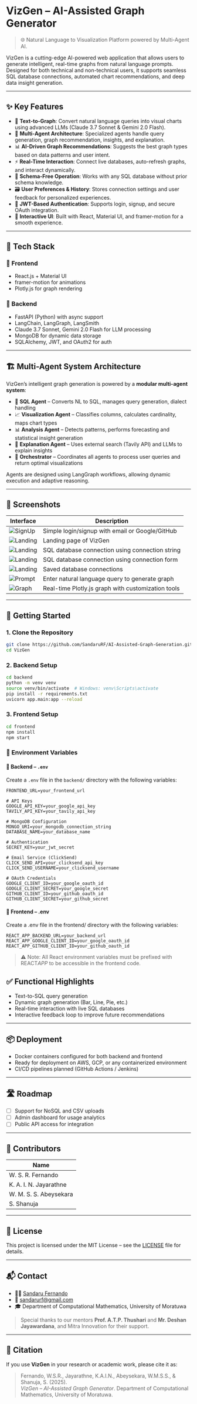 # VizGen – AI-Assisted Graph Generator

> 🌐 Natural Language to Visualization Platform powered by Multi-Agent AI.

VizGen is a cutting-edge AI-powered web application that allows users to generate intelligent, real-time graphs from natural language prompts. Designed for both technical and non-technical users, it supports seamless SQL database connections, automated chart recommendations, and deep data insight generation.

---

## ✨ Key Features

- 🧠 **Text-to-Graph**: Convert natural language queries into visual charts using advanced LLMs (Claude 3.7 Sonnet & Gemini 2.0 Flash).
- 🤖 **Multi-Agent Architecture**: Specialized agents handle query generation, graph recommendation, insights, and explanation.
- 📊 **AI-Driven Graph Recommendations**: Suggests the best graph types based on data patterns and user intent.
- ⚡ **Real-Time Interaction**: Connect live databases, auto-refresh graphs, and interact dynamically.
- 🧩 **Schema-Free Operation**: Works with any SQL database without prior schema knowledge.
- 🗃️ **User Preferences & History**: Stores connection settings and user feedback for personalized experiences.
- 🔐 **JWT-Based Authentication**: Supports login, signup, and secure OAuth integration.
- 🎨 **Interactive UI**: Built with React, Material UI, and framer-motion for a smooth experience.

---

## 🧰 Tech Stack

### 🔷 Frontend

- React.js + Material UI
- framer-motion for animations
- Plotly.js for graph rendering

### 🔶 Backend

- FastAPI (Python) with async support
- LangChain, LangGraph, LangSmith
- Claude 3.7 Sonnet, Gemini 2.0 Flash for LLM processing
- MongoDB for dynamic data storage
- SQLAlchemy, JWT, and OAuth2 for auth

---

## 🏗️ Multi-Agent System Architecture

VizGen’s intelligent graph generation is powered by a **modular multi-agent system**:

- 🧮 **SQL Agent** – Converts NL to SQL, manages query generation, dialect handling
- 📈 **Visualization Agent** – Classifies columns, calculates cardinality, maps chart types
- 📊 **Analysis Agent** – Detects patterns, performs forecasting and statistical insight generation
- 💬 **Explanation Agent** – Uses external search (Tavily API) and LLMs to explain insights
- 🧠 **Orchestrator** – Coordinates all agents to process user queries and return optimal visualizations

Agents are designed using LangGraph workflows, allowing dynamic execution and adaptive reasoning.

---

## 🧪 Screenshots

| Interface                                   | Description                                        |
| ------------------------------------------- | -------------------------------------------------- |
| ![SignUp](assets/signup.png)                | Simple login/signup with email or Google/GitHub    |
| ![Landing](assets/landing.png)              | Landing page of VizGen                             |
| ![Landing](assets/db_connection_string.png) | SQL database connection using connection string    |
| ![Landing](assets/db_connection_form.png)   | SQL database connection using connection form      |
| ![Landing](assets/existing_connections.png) | Saved database connections                         |
| ![Prompt](assets/prompt_query.png)          | Enter natural language query to generate graph     |
| ![Graph](assets/generated_graph.png)        | Real-time Plotly.js graph with customization tools |

---

## 🚀 Getting Started

### 1. Clone the Repository

```bash
git clone https://github.com/SandaruRF/AI-Assisted-Graph-Generation.git
cd VizGen
```

### 2. Backend Setup

```bash
cd backend
python -m venv venv
source venv/bin/activate  # Windows: venv\Scripts\activate
pip install -r requirements.txt
uvicorn app.main:app --reload
```

### 3. Frontend Setup

```bash
cd frontend
npm install
npm start
```

### 🔑 Environment Variables

#### 📁 Backend – `.env`

Create a `.env` file in the `backend/` directory with the following variables:

```env
FRONTEND_URL=your_frontend_url

# API Keys
GOOGLE_API_KEY=your_google_api_key
TAVILY_API_KEY=your_tavily_api_key

# MongoDB Configuration
MONGO_URI=your_mongodb_connection_string
DATABASE_NAME=your_database_name

# Authentication
SECRET_KEY=your_jwt_secret

# Email Service (ClickSend)
CLICK_SEND_API=your_clicksend_api_key
CLICK_SEND_USERNAME=your_clicksend_username

# OAuth Credentials
GOOGLE_CLIENT_ID=your_google_oauth_id
GOOGLE_CLIENT_SECRET=your_google_secret
GITHUB_CLIENT_ID=your_github_oauth_id
GITHUB_CLIENT_SECRET=your_github_secret
```

#### 📁 Frontend – .env

Create a .env file in the frontend/ directory with the following variables:

```env
REACT_APP_BACKEND_URL=your_backend_url
REACT_APP_GOOGLE_CLIENT_ID=your_google_oauth_id
REACT_APP_GITHUB_CLIENT_ID=your_github_oauth_id
```

> ⚠️ Note: All React environment variables must be prefixed with REACT*APP* to be accessible in the frontend code.

## ✅ Functional Highlights

- Text-to-SQL query generation
- Dynamic graph generation (Bar, Line, Pie, etc.)
- Real-time interaction with live SQL databases
- Interactive feedback loop to improve future recommendations

---

## 📦 Deployment

- Docker containers configured for both backend and frontend
- Ready for deployment on AWS, GCP, or any containerized environment
- CI/CD pipelines planned (GitHub Actions / Jenkins)

---

## 🛣 Roadmap

- [ ] Support for NoSQL and CSV uploads
- [ ] Admin dashboard for usage analytics
- [ ] Public API access for integration

---

## 🧠 Contributors

| Name                   |
| ---------------------- |
| W. S. R. Fernando      |
| K. A. I. N. Jayarathne |
| W. M. S. S. Abeysekara |
| S. Shanuja             |

---

## 📜 License

This project is licensed under the MIT License – see the [LICENSE](LICENSE) file for details.

---

## 📬 Contact

- 👨‍💻 [Sandaru Fernando](https://github.com/SandaruRF)
- 📧 sandarurf@gmail.com
- 🎓 Department of Computational Mathematics, University of Moratuwa

> Special thanks to our mentors **Prof. A.T.P. Thushari** and **Mr. Deshan Jayawardana**, and Mitra Innovation for their support.

---

## 🧠 Citation

If you use **VizGen** in your research or academic work, please cite it as:

> Fernando, W.S.R., Jayarathne, K.A.I.N., Abeysekara, W.M.S.S., & Shanuja, S. (2025).  
> _VizGen – AI-Assisted Graph Generator_. Department of Computational Mathematics, University of Moratuwa.
